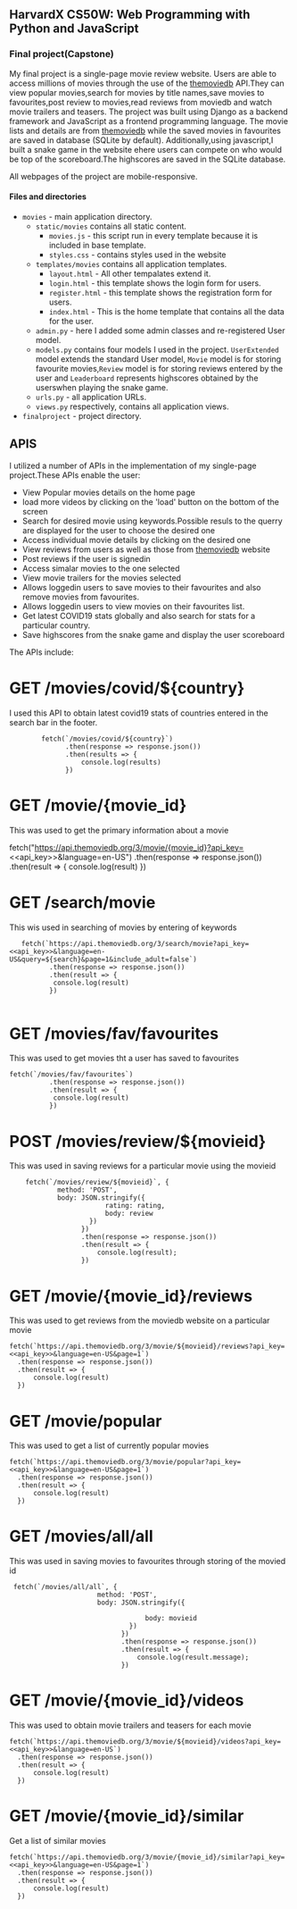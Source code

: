 ## HarvardX CS50W: Web Programming with Python and JavaScript



### Final project(Capstone)

My final project is a single-page movie review website. Users are able to access millions of movies through the use of the [themoviedb](https://www.themoviedb.org/) API.They can view popular movies,search for movies by title names,save movies to favourites,post review to  movies,read reviews from moviedb and watch movie trailers and teasers.
The project was built using Django as a backend framework and JavaScript as a frontend programming language. The movie lists and details are from [themoviedb](https://www.themoviedb.org/) while the saved movies in favourites are saved in database (SQLite by default).
Additionally,using javascript,I built a snake game in the website ehere users can compete on who would be top of the scoreboard.The highscores are saved in the SQLite database.

All webpages of the project are mobile-responsive.

#### Files and directories
  - `movies` - main application directory.
    - `static/movies` contains all static content.
        - `movies.js` - this script run in every template because it is included in base template. 
        - `styles.css` - contains styles used in the website
    - `templates/movies` contains all application templates.
        - `layout.html` -  All other tempalates extend it.
        - `login.html` - this template shows the login form for users.
        - `register.html` - this template shows the registration form for users.
        - `index.html` - This is the home template that contains all the data for the user.
    - `admin.py` - here I added some admin classes and re-registered User model.
    - `models.py` contains four models I used in the project. `UserExtended` model extends the standard User model, `Movie` model is for storing favourite movies,`Review` model is for storing reviews entered by the user  and `Leaderboard` represents highscores obtained by the userswhen playing the snake game.
    - `urls.py` - all application URLs.
    - `views.py` respectively, contains all application views.
  - `finalproject` - project directory.

## APIS
I utilized a number of APIs in the implementation of my single-page project.These APIs enable the user:

* View Popular movies details on the home page
* load more videos by clicking on the 'load' button on the bottom of the screen
* Search for desired movie using keywords.Possible resuls to the querry are displayed for the user to choose the desired one
* Access individual movie details by clicking on the desired one
* View reviews from users as well as those from [themoviedb](https://www.themoviedb.org/) website
* Post reviews if the user is signedin
* Access simalar movies to the one selected
* View movie trailers for the movies selected
* Allows loggedin users to save movies to their favourites and also remove movies from favourites.
* Allows loggedin users to view movies on their favourites list.
* Get latest COVID19 stats globally and also search for stats for a particular country.
* Save highscores from the snake game and display the user scoreboard

The APIs include:

# GET /movies/covid/${country}
I used this API to obtain latest covid19 stats of countries entered in the search bar in the footer.
```
        fetch(`/movies/covid/${country}`)
              .then(response => response.json())
              .then(results => {
                  console.log(results)
              })
```                                                
# GET /movie/{movie_id}
This was used to get the primary information about a movie

   fetch("https://api.themoviedb.org/3/movie/{movie_id}?api_key=<<api_key>>&language=en-US")
          .then(response => response.json())
          .then(result => {
           console.log(result)
          })
# GET /search/movie
This wis used in searching of movies by entering of keywords
```
   fetch(`https://api.themoviedb.org/3/search/movie?api_key=<<api_key>>&language=en-US&query=${search}&page=1&include_adult=false`)
          .then(response => response.json())
          .then(result => {
           console.log(result)
          })
      
```



# GET /movies/fav/favourites
This was used to get movies tht a user has saved to favourites
```
fetch(`/movies/fav/favourites`)
          .then(response => response.json())
          .then(result => {
           console.log(result)
          })
```
   
        

# POST /movies/review/${movieid}
This was used in saving reviews for a particular movie using the movieid
```
    fetch(`/movies/review/${movieid}`, {
            method: 'POST',
            body: JSON.stringify({
                        rating: rating,             
                        body: review
                    })
                  })
                  .then(response => response.json())
                  .then(result => {
                      console.log(result);
                  })
```

# GET /movie/{movie_id}/reviews
This was used to get reviews from the  moviedb website on a particular movie
```
fetch(`https://api.themoviedb.org/3/movie/${movieid}/reviews?api_key=<<api_key>>&language=en-US&page=1`)
  .then(response => response.json())
  .then(result => {
      console.log(result)
  })
```

# GET /movie/popular
This was used to get a list of currently popular movies
```
fetch(`https://api.themoviedb.org/3/movie/popular?api_key=<<api_key>>&language=en-US&page=1`)
  .then(response => response.json())
  .then(result => {
      console.log(result)
  })
```


# GET /movies/all/all
This was used in saving movies to favourites through storing of the movied id
```
 fetch(`/movies/all/all`, {
                      method: 'POST',
                      body: JSON.stringify({
                                                    
                                  body: movieid
                              })
                            })
                            .then(response => response.json())
                            .then(result => {
                                console.log(result.message);
                            })
```

# GET /movie/{movie_id}/videos
This was used to obtain movie trailers and teasers for each movie
```
fetch(`https://api.themoviedb.org/3/movie/${movieid}/videos?api_key=<<api_key>>&language=en-US`)
  .then(response => response.json())
  .then(result => {
      console.log(result)
  })
```

# GET /movie/{movie_id}/similar
Get a list of similar movies
```
fetch(`https://api.themoviedb.org/3/movie/{movie_id}/similar?api_key=<<api_key>>&language=en-US&page=1`)
  .then(response => response.json())
  .then(result => {
      console.log(result)
  })

```


